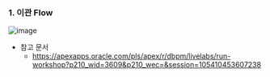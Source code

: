 ### 1. 이관 Flow 

![image](https://github.com/user-attachments/assets/f682fbaf-e401-4d74-ad5a-39fe24d83215)

- 참고 문서
  - https://apexapps.oracle.com/pls/apex/r/dbpm/livelabs/run-workshop?p210_wid=3609&p210_wec=&session=105410453607238
